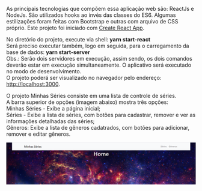 As principais tecnologias que compõem essa aplicação web são: ReactJs e NodeJs. São utilizados hooks ao invés das classes do ES6. Algumas estilizações foram feitas com Bootstrap e outras com arquivo de CSS próprio. 
Este projeto foi iniciado com [Create React App](https://github.com/facebook/create-react-app).

No diretório do projeto, execute via shell: <b>yarn start-react</b><br/>
Será preciso executar também, logo em seguida, para o carregamento da base de dados: <b>yarn start-server</b><br/>
Obs.: Serão dois servidores em execução, assim sendo, os dois comandos deverão estar em execução simultaneamente. 
O aplicativo será executado no modo de desenvolvimento.<br/>
O projeto poderá ser visualizado no navegador pelo endereço: [http://localhost:3000](http://localhost:3000).<br/>

O projeto Minhas Séries consiste em uma lista de controle de séries.<br/>
A barra superior de opções (imagem abaixo) mostra três opções:<br/>
Minhas Séries - Exibe a página inicial;<br/>
Séries - Exibe a lista de séries, com botões para cadastrar, remover e ver as informações detalhadas das séries;<br/>
Gêneros: Exibe a lista de gêneros cadatrados, com botões para adicionar, remover e editar gêneros.<br/>

<img src="/src/Image/home.png">

















 



